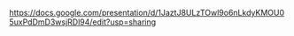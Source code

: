 
https://docs.google.com/presentation/d/1JaztJ8ULzTOwl9o6nLkdyKMOU05uxPdDmD3wsjRDl94/edit?usp=sharing
